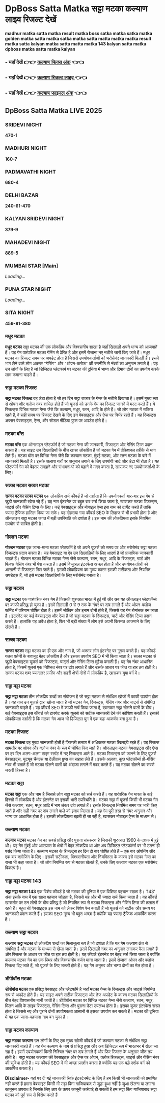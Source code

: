 # DpBoss Satta Matka सट्टा मटका कल्याण लाइव रिजल्ट देखें

**madhur matka satta matka result matka boss satka matka satka matka golden matka satta matka satka matka satta matta matka matka result matka satta kalyan matka satta matta matka 143 kalyan satta matka dpboss matka satta matka kalyan**

###  - यहाँ देखें 👉👉 [कल्याण फिक्स अंक](https://kalyan-chart-fix.hindipanti.in/dpboss-satta-matka-result-1/) 👈👈

### - यहाँ देखें 👉👉 [कल्याण रिजल्ट लाइव ](https://www.google.com/search?q=hindipanti+in+kalyan+fix) 👈👈

### - यहाँ देखें 👉👉 [कल्याण फाइनल अंक](https://kalyan-chart-fix.hindipanti.in/dpboss-satta-matka-result-1/) 👈👈

## DpBoss Satta Matka LIVE 2025

### SRIDEVI NIGHT
**470-1**

### MADHURI NIGHT
**160-7**

### PADMAVATHI NIGHT
**680-4**

### DELHI BAZAR
**240-61-470**

### KALYAN SRIDEVI NIGHT
**379-9**

### MAHADEVI NIGHT
**889-5**

### MUMBAI STAR [Main]
*Loading...*

### PUNA STAR NIGHT
*Loading...*

### SITA NIGHT
**459-81-380**

### मधुर मटका
**मधुर मटका** सट्टा मटका की एक लोकप्रिय और विश्वसनीय शाखा है जहाँ खिलाड़ी अपने भाग्य को आजमाते हैं। यह गेम पारंपरिक मटका गेमिंग से प्रेरित है और इसमें रोजाना नए नतीजे जारी किए जाते हैं। मधुर मटका का रिजल्ट समय पर अपडेट होता है जिससे उपयोगकर्ताओं को भरोसेमंद जानकारी मिलती है। इसमें भाग लेने वाले लोग अक्सर "गेसिंग" और "ओपन-क्लोज" की रणनीति से नंबरों का अनुमान लगाते हैं। यह उन लोगों के लिए है जो डिजिटल प्लेटफार्म पर मटका की दुनिया में भाग्य और दिमाग दोनों का उपयोग करके लाभ कमाना चाहते हैं।

### सट्टा मटका रिजल्ट
**सट्टा मटका रिजल्ट** वह डेटा होता है जो हर दिन सट्टा बाजार के गेम्स के नतीजे दिखाता है। इसमें मुख्य रूप से ओपन और क्लोज नंबर शामिल होते हैं जो यूज़र्स को उनके गेम का रिजल्ट जानने में मदद करते हैं। ये रिजल्ट्स विभिन्न मटका गेम्स जैसे कि कल्याण, मधुर, रतन, आदि के होते हैं। जो लोग मटका में सक्रिय रहते हैं, वे सही समय पर रिजल्ट देखने के लिए इन वेबसाइट्स और ऐप्स पर निर्भर रहते हैं। यह रिजल्ट्स अक्सर वेबसाइट्स, ऐप्स, और सोशल मीडिया ग्रुप्स पर अपडेट होते हैं।

### मटका बॉस
**मटका बॉस** एक ऑनलाइन प्लेटफॉर्म है जो मटका गेम्स की जानकारी, रिजल्ट्स और गेसिंग टिप्स प्रदान करता है। यह साइट उन खिलाड़ियों के बीच खासा लोकप्रिय है जो मटका गेम में प्रोफेशनल तरीके से भाग लेते हैं। मटका बॉस पर विभिन्न गेम्स जैसे कि कल्याण मटका, मुंबई मटका, और रतन मटका के बारे में जानकारी मिलती है। इसके अलावा यहाँ पर अनुमान लगाने के लिए उपयोगी चार्ट और डेटा भी होता है। यह प्लेटफॉर्म गेम को बेहतर समझने और संभावनाओं को बढ़ाने में मदद करता है, खासकर नए उपयोगकर्ताओं के लिए।

### सत्का मटका सत्का मटका
**सत्का मटका सत्का मटका** एक लोकप्रिय सर्च कीवर्ड है जो दर्शाता है कि उपयोगकर्ता बार-बार इस गेम से जुड़ी जानकारी खोज रहे हैं। यह नाम इंटरनेट पर बहुत बार सर्च किया जाता है, खासकर मटका रिजल्ट्स, चार्ट्स और गेसिंग टिप्स के लिए। कई वेबसाइट्स और मोबाइल ऐप्स इस नाम को टार्गेट करते हैं ताकि ज्यादा ट्रैफिक हासिल किया जा सके। यह दोहराया गया कीवर्ड SEO के लिहाज से भी प्रभावी होता है और ऑनलाइन सट्टा मटका जगत में बड़ी उपस्थिति को दर्शाता है। इस नाम की लोकप्रियता इसके नियमित उपयोग से साबित होती है।

### गोल्डन मटका
**गोल्डन मटका** एक जाना-माना मटका प्लेटफॉर्म है जो अपने यूज़र्स को समय पर और भरोसेमंद सट्टा मटका रिजल्ट्स प्रदान करता है। यह वेबसाइट या ऐप उन खिलाड़ियों के लिए आदर्श है जो प्रामाणिक जानकारी चाहते हैं। गोल्डन मटका विभिन्न मटका गेम्स जैसे कल्याण, रतन, मधुर, आदि के रिजल्ट्स, चार्ट और फिक्स गेसिंग नंबर भी पेश करता है। इसमें विजुअल इंटरफेस अच्छा होता है और उपयोगकर्ताओं को आसानी से रिजल्ट्स मिल जाते हैं। इसकी लोकप्रियता का मुख्य कारण इसकी सटीकता और नियमित अपडेट्स हैं, जो इसे मटका खिलाड़ियों के लिए भरोसेमंद बनाता है।

### सट्टा मटका
**सट्टा मटका** एक पारंपरिक नंबर गेम है जिसकी शुरुआत भारत में हुई थी और अब यह ऑनलाइन प्लेटफॉर्म्स पर काफी प्रसिद्ध हो चुका है। इसमें खिलाड़ी 0 से 9 तक के नंबर पर दांव लगाते हैं और ओपन-क्लोज फॉर्मेट में परिणाम घोषित होता है। इसमें जोखिम और इनाम दोनों होते हैं, जिससे यह गेम रोमांचक बन जाता है। इंटरनेट पर कई वेबसाइट्स और ऐप्स हैं जो सट्टा मटका के रिजल्ट्स, चार्ट और गेसिंग टिप्स प्रदान करते हैं। हालांकि यह अवैध होता है, फिर भी बड़ी संख्या में लोग इसे अपनी किस्मत आजमाने के लिए खेलते हैं।

### सत्का मटका
**सत्का मटका** सट्टा मटका का ही एक और नाम है, जो अक्सर लोग इंटरनेट पर गूगल करते हैं। यह कीवर्ड गलत वर्तनी के बावजूद बेहद लोकप्रिय है और इसका उपयोग SEO में भी किया जाता है। सत्का मटका से जुड़ी वेबसाइट्स यूज़र्स को रिजल्ट्स, चार्ट्स और गेसिंग टिप्स मुहैया कराती हैं। यह गेम नंबर आधारित होता है, जिसमें यूज़र्स एक निश्चित नंबर पर दांव लगाते हैं और उसके आधार पर जीत या हार तय होती है। सत्का मटका शब्द ज्यादातर ग्रामीण और शहरी क्षेत्रों दोनों में लोकप्रिय है, खासकर युवा वर्ग में।

### सट्टा मट्टा मटका
**सट्टा मट्टा मटका** तीन लोकप्रिय शब्दों का संयोजन है जो सट्टा मटका से संबंधित खोजों में काफी उपयोग होता है। यह नाम उन यूज़र्स द्वारा खोजा जाता है जो मटका गेम, रिजल्ट्स, गेसिंग नंबर और चार्ट्स से संबंधित जानकारी चाहते हैं। यह कीवर्ड SEO में काफी सर्च किया जाता है, खासकर सट्टा खेलने वालों के बीच। कई वेबसाइट्स इस कीवर्ड को टारगेट करके यूज़र्स को सटीक जानकारी देने की कोशिश करती हैं। इसकी लोकप्रियता दर्शाती है कि मटका गेम आज भी डिजिटल युग में एक बड़ा आकर्षण बना हुआ है।

### मटका रिजल्ट
**मटका रिजल्ट** वह मुख्य जानकारी होती है जिसकी तलाश में अधिकतर मटका खिलाड़ी रहते हैं। यह रिजल्ट आमतौर पर ओपन और क्लोज नंबर के रूप में घोषित किए जाते हैं। ऑनलाइन मटका वेबसाइट्स और ऐप्स पर हर दिन अलग-अलग टाइम स्लॉट में नए रिजल्ट्स आते हैं। मटका रिजल्ट्स को जानने के लिए यूज़र्स वेबसाइट्स, यूट्यूब चैनल्स या टेलीग्राम ग्रुप्स का सहारा लेते हैं। इसके अलावा, कुछ प्लेटफॉर्म्स प्री-गेसिंग नंबर भी बताते हैं जो मटका खेलने वालों को अंदाजा लगाने में मदद करते हैं। यह मटका खेलने का सबसे जरूरी हिस्सा है।

### मटका सट्टा
**मटका सट्टा** एक और नाम है जिससे लोग सट्टा मटका को सर्च करते हैं। यह पारंपरिक गेम भारत के कई हिस्सों में लोकप्रिय है और इंटरनेट पर इसकी भारी उपस्थिति है। मटका सट्टा में यूज़र्स किसी भी मटका गेम जैसे कल्याण, रतन, मधुर आदि में भाग लेकर दांव लगाते हैं। इसके रिजल्ट्स नियमित समय पर जारी किए जाते हैं और सही नंबर पर दांव लगाने वाले को इनाम मिलता है। यह गेम पूरी तरह से नंबर अनुमान और भाग्य पर आधारित होता है। इसकी लोकप्रियता बढ़ती ही जा रही है, खासकर मोबाइल ऐप्स के माध्यम से।

### कल्याण मटका
**कल्याण मटका** मटका गेम का सबसे प्रसिद्ध और पुराना संस्करण है जिसकी शुरुआत 1960 के दशक में हुई थी। यह गेम मुंबई और आसपास के क्षेत्रों में बेहद लोकप्रिय था और अब डिजिटल प्लेटफॉर्म्स पर भी उतना ही पसंद किया जाता है। कल्याण मटका के रिजल्ट्स हर दिन दो बार घोषित होते हैं – एक बार ओपनिंग और एक बार क्लोजिंग के लिए। इसकी सटीकता, विश्वसनीयता और नियमितता के कारण इसे मटका गेम्स का राजा भी कहा जाता है। जो लोग नियमित रूप से मटका खेलते हैं, उनके लिए कल्याण मटका एक भरोसेमंद विकल्प है।

### सट्टा मट्टा मटका 143
**सट्टा मट्टा मटका 143** एक विशेष कीवर्ड है जो मटका की दुनिया में एक विशिष्ट पहचान रखता है। ‘143’ अंक इसके नाम में एक खास पहचान जोड़ता है, जिससे यह और भी ज्यादा सर्च किया जाता है। यह कीवर्ड खासतौर पर उन लोगों के बीच प्रसिद्ध है जो नियमित रूप से मटका रिजल्ट्स और गेसिंग टिप्स की तलाश में रहते हैं। बहुत सी वेबसाइट्स इस नाम को लेकर विशेष पेज बनाती हैं जो यूज़र्स को सटीक और समय पर जानकारी प्रदान करते हैं। इसका SEO मूल्य भी बहुत अच्छा है क्योंकि यह ज्यादा ट्रैफिक आकर्षित करता है।

### कल्याण सट्टा मटका
**कल्याण सट्टा मटका** दो लोकप्रिय शब्दों का मिलाजुला रूप है जो दर्शाता है कि यह गेम कल्याण क्षेत्र से संबंधित है और मटका के माध्यम से खेला जाता है। इसमें खिलाड़ी नंबर का अनुमान लगाकर पैसा लगाते हैं और रिजल्ट के आधार पर जीत या हार तय होती है। यह कीवर्ड इंटरनेट पर बेहद सर्च किया जाता है क्योंकि कल्याण मटका गेम का एक स्थिर और विश्वसनीय वर्जन माना जाता है। इसमें रोजाना ओपन और क्लोज रिजल्ट दिए जाते हैं, जो यूज़र्स के लिए जरूरी होते हैं। यह गेम अनुभव और भाग्य दोनों का मेल होता है।

### डीपीबॉस मटका
**डीपीबॉस मटका** एक प्रसिद्ध वेबसाइट और प्लेटफॉर्म है जहाँ मटका गेम्स के रिजल्ट्स और चार्ट्स नियमित रूप से अपडेट होते हैं। यह साइट अपने सटीक रिजल्ट्स और तेज़ अपडेट के कारण मटका खिलाड़ियों के बीच बेहद विश्वसनीय मानी जाती है। डीपीबॉस मटका पर विभिन्न मटका गेम्स जैसे कल्याण, रतन, मधुर, मिलन आदि के लाइव रिजल्ट्स, गेसिंग टिप्स और पुराना डेटा उपलब्ध होता है। इसका यूजर इंटरफेस सरल होता है जिससे नए और पुराने दोनों उपयोगकर्ता आसानी से इसका उपयोग कर सकते हैं। मटका की दुनिया में यह एक जाना-पहचाना नाम बन चुका है।

### सट्टा मटका कल्याण
**सट्टा मटका कल्याण** उन लोगों के लिए एक मुख्य खोजी कीवर्ड है जो कल्याण मटका से संबंधित सट्टा जानकारी चाहते हैं। यह गेम कल्याण के नाम से प्रसिद्ध हुआ और अब डिजिटल रूप में भारतभर में खेला जा रहा है। इसमें उपयोगकर्ता किसी निश्चित नंबर पर दांव लगाते हैं और फिर रिजल्ट के अनुसार जीत तय होती है। सट्टा मटका कल्याण की वेबसाइट्स और ऐप्स पर ओपन, क्लोज रिजल्ट्स, चार्ट्स और गेसिंग नंबर की सुविधा होती है। यह कीवर्ड SEO में भी अच्छा प्रदर्शन करता है क्योंकि यह एक बड़े दर्शक वर्ग को आकर्षित करता है।

**Disclaimer-** यहां पर दी गई जानकारी सिर्फ इंटरटेनमेंट के लिए है हम किसी भी जानकारी को प्रमाणित नहीं करते हैं हमारा वेबसाइट किसी भी सट्टा किंग गाजियाबाद से जुड़ा हुआ नहीं है जुआ खेलना या लगाना कानूनन अपराध है जिसके लिए आप के ऊपर कानूनी कार्रवाई हो सकती है हम सट्टा किंग गाजियाबाद सट्टा मटका को पूर्ण रूप से विरोध करते हैं


